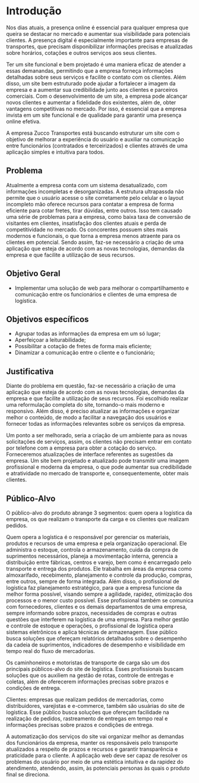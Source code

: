 # Introdução
  Nos dias atuais, a presença online é essencial para qualquer empresa que queira se destacar no mercado e aumentar sua visibilidade para potenciais clientes. A presença digital é especialmente importante para empresas de transportes, que precisam disponibilizar informações precisas e atualizadas sobre horários, cotações e outros serviços aos seus clientes.
   
   Ter um site funcional e bem projetado é uma maniera eficaz de atender a essas demanandas, permitindo que a empresa forneça informações detalhadas sobre seus serviços e facilite o contato com os clientes. Além disso, um site bem estruturado pode ajudar a fortalecer a imagem da empresa e a aumentar sua credibilidade junto aos clientes e parceiros comerciais. Com o desenvolvimento de um site, a empresa pode alcançar novos clientes e aumentar a fidelidade dos existentes, além de, obter vantagens competitivas no mercado. Por isso, é essencial que a empresa invista em um site funcional e de qualidade para garantir uma presença online efetiva.
   
   A empresa Zucco Transportes está buscando estruturar um site com o objetivo de melhorar a experiência do usuário e auxiliar na comunicação entre funcionários  (contratados e terceirizados) e clientes através de uma aplicação simples e intuitiva para todos.
   
## Problema

   Atualmente a empresa conta com um sistema desatualizado, com informações incompletas e desorganizadas. A estrutura ultrapassda não permite que o usuário acesse o site corretamente pelo celular e o layout incompleto mão oferece recursos para contatar a empresa de forma eficiente para cotar fretes, tirar dúvidas, entre outros. 
Isso tem causado uma série de problemas para a empresa, como baixa taxa de conversão de visitantes em clientes, insatisfação dos clientes atuais e perda de competitividade no mercado. Os concorentes possuem sites mais modernos e funcionais, o que torna a empresa menos atraente para os clientes em potencial.
Sendo assim, faz-se necessário a criação de uma aplicação que esteja de acordo com as novas tecnologias, demandas da empresa e que facilite a utilização de seus recursos.


## Objetivo Geral

- Implementar uma solução de web para melhorar o compartilhamento e comunicação entre os funcionários e clientes de uma empresa de logística.

## Objetivos específicos

- Agrupar todas as informações da empresa em um só lugar;
- Aperfeiçoar a leiturabilidade;
- Possibilitar a cotação de fretes de forma mais eficiente;
- Dinamizar a comunicação entre o cliente e o funcionário;

## Justificativa
   Diante do problema em questão, faz-se necessário a criação de uma aplicação que esteja de acordo com as novas tecnologias, demandas da empresa e que facilite a utilização de seus recursos. Foi escolhido realizar uma reformulação completa do site, tornando-o mais moderno e responsivo. Além disso, é preciso atualizar as informações e organizar melhor o conteúdo, de modo a facilitar a navegação dos usuários e fornecer todas as informações relevantes sobre os serviços da empresa.
  
  Um ponto a ser melhorado, seria a criação de um ambiente para as novas solicitações de serviços, assim, os clientes não precisam entrar em contato por telefone com a empresa para obter a cotação do serviço. Forneceremos atualizações de interface referentes as sugestões da empresa.
Um site bem projetado e atualizado pode transmitir uma imagem profissional e moderna da empresa, o que pode aumentar sua credibilidade e atratividade no mercado de transporte e, consequentemente, obter mais clientes.

## Público-Alvo

O público-alvo do produto abrange 3 segmentos: quem opera a logística da empresa, os que realizam o transporte da carga e os clientes que realizam pedidos. 

  Quem opera a logística é o responsável por gerenciar os materiais, produtos e recursos de uma empresa e pela organização operacional. Ele administra o estoque, controla o armazenamento, cuida da compra de suprimentos necessários, planeja a movimentação interna, gerencia a distribuição entre fábricas, centros e varejo, bem como é encarregado pelo transporte e entrega dos produtos. Ele trabalha em áreas da empresa como almoxarifado, recebimento, planejamento e controle da produção, compras, entre outros, sempre de forma integrada. Além disso, o profissional de logística faz planejamento estratégico, para que a empresa funcione da melhor forma possível, visando sempre a agilidade, rapidez, otimização dos processos e o menor custo possível. Esse profissional também se comunica com fornecedores, clientes e os demais departamentos de uma empresa, sempre informando sobre prazos, necessidades de compras e outras questões que interferem na logística de uma empresa. Para melhor gestão e controle de estoque e operações, o profissional de logística opera sistemas eletrônicos e aplica técnicas de armazenagem. Esse público busca soluções que ofereçam relatórios detalhados sobre o desempenho da cadeia de suprimentos, indicadores de desempenho e visibilidade em tempo real do fluxo de mercadorias. 

  Os caminhoneiros e motoristas de transporte de carga são um dos principais públicos-alvo do site de logística. Esses profissionais buscam soluções que os auxiliem na gestão de rotas, controle de entregas e coletas, além de oferecerem informações precisas sobre prazos e condições de entrega.

  Clientes: empresas que realizam pedidos de mercadorias, como distribuidores, varejistas e e-commerce, também são usuárias do site de logística. Esse público busca soluções que ofereçam facilidade na realização de pedidos, rastreamento de entregas em tempo real e informações precisas sobre prazos e condições de entrega.

  A automatização dos serviços do site vai organizar melhor as demandas dos funcionários da empresa, manter os responsáveis pelo transporte atualizados a respeito de prazos e recursos e garantir transparência e praticidade para o cliente. A aplicação web deve ser capaz de resolver os problemas do usuário por meio de uma estética intuitiva e da rapidez do atendimento, atendendo, assim, às potenciais personas às quais o produto final se direciona.
